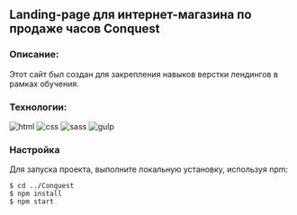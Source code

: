 ## Landing-page для интернет-магазина по продаже часов Conquest

### Описание:
Этот сайт был создан для закрепления навыков верстки лендингов в рамках обучения.

### Технологии:
![html](https://img.shields.io/badge/HTML-000000?style=for-the-badge&logo=html5)
![css](https://img.shields.io/badge/CSS-000000?style=for-the-badge&logo=CSS3)
![sass](https://img.shields.io/badge/SASS-000000?style=for-the-badge&logo=sass)
![gulp](https://img.shields.io/badge/Gulp-000000?style=for-the-badge&logo=gulp)

### Настройка
Для запуска проекта, выполните локальную установку, используя npm:

```
$ cd ../Conquest
$ npm install
$ npm start
```

